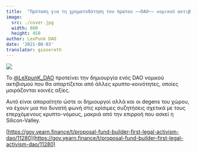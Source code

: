 ```yaml
---
title:  "Πρόταση για τη χρηματοδότηση του πρώτου ~~DAO~~ νομικού ακτιβισμού"
image:
  src: ./cover.jpg
  width: 800
  height: 450
author: LexPunk DAO
date: '2021-08-03'
translator: giosereth
---
```


![](/_posts/_announcements/legal-activism-DAO/1.jpg?w=800&h=450)

Το [@LeXpunK_DAO](https://twitter.com/LeXpunK_DAO) προτείνει την δημιουργία ενός DAO νομικού ακτιβισμού που θα απαρτίζεται από άλλες κρυπτο-κοινότητες, οποίες μοιράζονται κοινές αξίες.

Αυτό είναι απαραίτητο ώστε οι δημιουργοί αλλά και οι degens του χώρου, να έχουν μια πιο δυνατή φωνή στις κρίσιμες συζητήσεις σχετικά με τους επερχόμενους κρυπτο-νόμους, μακριά από την επιρροή που ασκεί η Silicon-Valley. 

[https://gov.yearn.finance/t/proposal-fund-builder-first-legal-activism-dao/11280](https://gov.yearn.finance/t/proposal-fund-builder-first-legal-activism-dao/11280)
